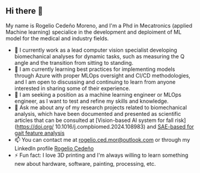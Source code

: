 ## Hi there 👋

My name is Rogelio Cedeño Moreno, and I'm a Phd in Mecatronics (applied Machine learning) specialice in the development and deploiment of ML model for the medical and industry fields. 

- 🔭 I currently work as a lead computer vision specialist developing biomechanical analyses for dynamic tasks, such as measuring the Q angle and the transition from sitting to standing.
- 🌱 I am currently learning best practices for implementing models through Azure with proper MLOps oversight and CI/CD methodologies, and I am open to discussing and continuing to learn from anyone interested in sharing some of their experience.
- 👯 I am seeking a position as a machine learning engineer or MLOps engineer, as I want to test and refine my skills and knowledge.
- 💬 Ask me about any of my research projects related to biomechanical analysis, which have been documented and presented as scientific articles that can be consulted at [Vision-based AI system for fall risk](https://doi.org/ 10.1016/j.compbiomed.2024.108983) and [SAE-based for gait feature analysis](https://doi.org/10.3390/app14093867)
- 📫 You can contact me at rogelio.ced.mor@outlook.com or through my LinkedIn profile [Rogelio Cedeño](https://www.linkedin.com/in/rogelio-cedeno-29b6a5334)
- ⚡ Fun fact: I love 3D printing and I'm always willing to learn something new about hardware, software, painting, processing, etc.

<!--
**cmrogelio/cmrogelio** is a ✨ _special_ ✨ repository because its `README.md` (this file) appears on your GitHub profile.

Here are some ideas to get you started:

- 🔭 I’m currently working on ...
- 🌱 I’m currently learning ...
- 👯 I’m looking to collaborate on ...
- 🤔 I’m looking for help with ...
- 💬 Ask me about ...
- 📫 How to reach me: ...
- 😄 Pronouns: ...
- ⚡ Fun fact: ...
-->
